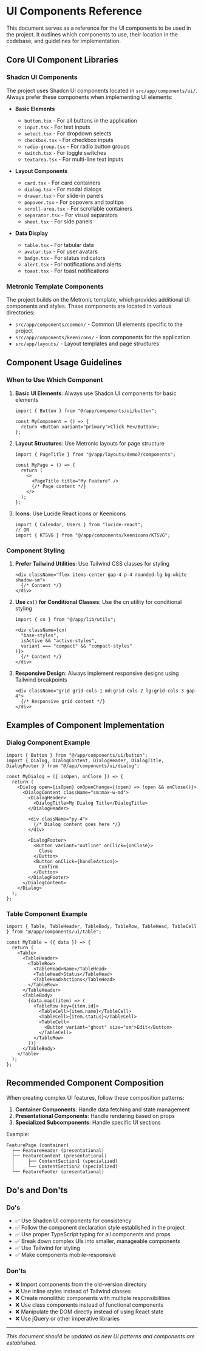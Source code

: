 # UI Components Reference

This document serves as a reference for the UI components to be used in the project. It outlines which components to use, their location in the codebase, and guidelines for implementation.

## Core UI Component Libraries

### Shadcn UI Components

The project uses Shadcn UI components located in `src/app/components/ui/`. Always prefer these components when implementing UI elements:

- **Basic Elements**
  - `button.tsx` - For all buttons in the application
  - `input.tsx` - For text inputs
  - `select.tsx` - For dropdown selects
  - `checkbox.tsx` - For checkbox inputs
  - `radio-group.tsx` - For radio button groups
  - `switch.tsx` - For toggle switches
  - `textarea.tsx` - For multi-line text inputs

- **Layout Components**
  - `card.tsx` - For card containers
  - `dialog.tsx` - For modal dialogs
  - `drawer.tsx` - For slide-in panels
  - `popover.tsx` - For popovers and tooltips
  - `scroll-area.tsx` - For scrollable containers
  - `separator.tsx` - For visual separators
  - `sheet.tsx` - For side panels

- **Data Display**
  - `table.tsx` - For tabular data
  - `avatar.tsx` - For user avatars
  - `badge.tsx` - For status indicators
  - `alert.tsx` - For notifications and alerts
  - `toast.tsx` - For toast notifications

### Metronic Template Components

The project builds on the Metronic template, which provides additional UI components and styles. These components are located in various directories:

- `src/app/components/common/` - Common UI elements specific to the project
- `src/app/components/keenicons/` - Icon components for the application
- `src/app/layouts/` - Layout templates and page structures

## Component Usage Guidelines

### When to Use Which Component

1. **Basic UI Elements**: Always use Shadcn UI components for basic elements
   ```tsx
   import { Button } from "@/app/components/ui/button";
   
   const MyComponent = () => {
     return <Button variant="primary">Click Me</Button>;
   };
   ```

2. **Layout Structures**: Use Metronic layouts for page structure
   ```tsx
   import { PageTitle } from "@/app/layouts/demo7/components";
   
   const MyPage = () => {
     return (
       <>
         <PageTitle title="My Feature" />
         {/* Page content */}
       </>
     );
   };
   ```

3. **Icons**: Use Lucide React icons or Keenicons
   ```tsx
   import { Calendar, Users } from "lucide-react";
   // OR
   import { KTSVG } from "@/app/components/keenicons/KTSVG";
   ```

### Component Styling

1. **Prefer Tailwind Utilities**: Use Tailwind CSS classes for styling
   ```tsx
   <div className="flex items-center gap-4 p-4 rounded-lg bg-white shadow-sm">
     {/* Content */}
   </div>
   ```

2. **Use `cn()` for Conditional Classes**: Use the cn utility for conditional styling
   ```tsx
   import { cn } from "@/app/lib/utils";
   
   <div className={cn(
     "base-styles", 
     isActive && "active-styles",
     variant === "compact" && "compact-styles"
   )}>
     {/* Content */}
   </div>
   ```

3. **Responsive Design**: Always implement responsive designs using Tailwind breakpoints
   ```tsx
   <div className="grid grid-cols-1 md:grid-cols-2 lg:grid-cols-3 gap-4">
     {/* Responsive grid content */}
   </div>
   ```

## Examples of Component Implementation

### Dialog Component Example

```tsx
import { Button } from "@/app/components/ui/button";
import { Dialog, DialogContent, DialogHeader, DialogTitle, DialogFooter } from "@/app/components/ui/dialog";

const MyDialog = ({ isOpen, onClose }) => {
  return (
    <Dialog open={isOpen} onOpenChange={(open) => !open && onClose()}>
      <DialogContent className="sm:max-w-md">
        <DialogHeader>
          <DialogTitle>My Dialog Title</DialogTitle>
        </DialogHeader>
        
        <div className="py-4">
          {/* Dialog content goes here */}
        </div>
        
        <DialogFooter>
          <Button variant="outline" onClick={onClose}>
            Close
          </Button>
          <Button onClick={handleAction}>
            Confirm
          </Button>
        </DialogFooter>
      </DialogContent>
    </Dialog>
  );
};
```

### Table Component Example

```tsx
import { Table, TableHeader, TableBody, TableRow, TableHead, TableCell } from "@/app/components/ui/table";

const MyTable = ({ data }) => {
  return (
    <Table>
      <TableHeader>
        <TableRow>
          <TableHead>Name</TableHead>
          <TableHead>Status</TableHead>
          <TableHead>Actions</TableHead>
        </TableRow>
      </TableHeader>
      <TableBody>
        {data.map((item) => (
          <TableRow key={item.id}>
            <TableCell>{item.name}</TableCell>
            <TableCell>{item.status}</TableCell>
            <TableCell>
              <Button variant="ghost" size="sm">Edit</Button>
            </TableCell>
          </TableRow>
        ))}
      </TableBody>
    </Table>
  );
};
```

## Recommended Component Composition

When creating complex UI features, follow these composition patterns:

1. **Container Components**: Handle data fetching and state management
2. **Presentational Components**: Handle rendering based on props
3. **Specialized Subcomponents**: Handle specific UI sections

Example:
```
FeaturePage (container)
  ├── FeatureHeader (presentational)
  ├── FeatureContent (presentational)
  │     ├── ContentSection1 (specialized)
  │     └── ContentSection2 (specialized)
  └── FeatureFooter (presentational)
```

## Do's and Don'ts

### Do's
- ✅ Use Shadcn UI components for consistency
- ✅ Follow the component declaration style established in the project
- ✅ Use proper TypeScript typing for all components and props
- ✅ Break down complex UIs into smaller, manageable components
- ✅ Use Tailwind for styling
- ✅ Make components mobile-responsive

### Don'ts
- ❌ Import components from the old-version directory
- ❌ Use inline styles instead of Tailwind classes
- ❌ Create monolithic components with multiple responsibilities
- ❌ Use class components instead of functional components
- ❌ Manipulate the DOM directly instead of using React state
- ❌ Use jQuery or other imperative libraries

---
*This document should be updated as new UI patterns and components are established.* 